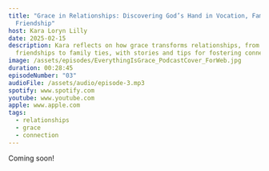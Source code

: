 ```yaml
---
title: "Grace in Relationships: Discovering God’s Hand in Vocation, Family, and
  Friendship"
host: Kara Loryn Lilly
date: 2025-02-15
description: Kara reflects on how grace transforms relationships, from
  friendships to family ties, with stories and tips for fostering connection.
image: /assets/episodes/EverythingIsGrace_PodcastCover_ForWeb.jpg
duration: 00:28:45
episodeNumber: "03"
audioFile: /assets/audio/episode-3.mp3
spotify: www.spotify.com
youtube: www.youtube.com
apple: www.apple.com
tags:
  - relationships
  - grace
  - connection
---
```

Coming soon!
